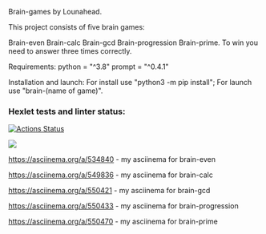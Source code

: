Brain-games by Lounahead.

This project consists of five brain games:

Brain-even
Brain-calc
Brain-gcd
Brain-progression
Brain-prime.
To win you need to answer three times correctly.

Requirements:
python = "^3.8"
prompt = "^0.4.1"

Installation and launch:
For install use "python3 -m pip install";
For launch use "brain-(name of game)".

### Hexlet tests and linter status:
[![Actions Status](https://github.com/lounahead/python-project-49/workflows/hexlet-check/badge.svg)](https://github.com/lounahead/python-project-49/actions)

<a href="https://codeclimate.com/github/lounahead/python-project-49/maintainability"><img src="https://api.codeclimate.com/v1/badges/26173e5fba6cc2e5d558/maintainability" /></a>

https://asciinema.org/a/534840 - my asciinema for brain-even

https://asciinema.org/a/549836 - my asciinema for brain-calc

https://asciinema.org/a/550421 - my asciinema for brain-gcd

https://asciinema.org/a/550433 - my asciinema for brain-progression

https://asciinema.org/a/550470 - my asciinema for brain-prime